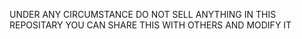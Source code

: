 UNDER ANY CIRCUMSTANCE DO NOT SELL ANYTHING IN THIS REPOSITARY
YOU CAN SHARE THIS WITH OTHERS AND MODIFY IT
